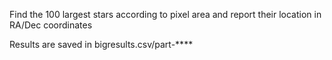 Find the 100 largest stars according to pixel area and report their location in RA/Dec coordinates

Results are saved in bigresults.csv/part-****
